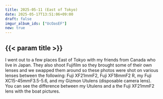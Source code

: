 ```yaml
---
title: 2025-05-11 (East of Tokyo)
date: 2025-05-17T13:51:06+09:00
draft: false
imgur_album_ids: ["UcOasEF"]
new: true
---
```


<h2 id="title">{{< param title >}}</h2>

I went out to a few places East of Tokyo with my friends from Canada who live in Japan. They also shoot Fujifilm so they brought some of their own lenses and we swapped them around so these photos were shot on various lenses between the following: Fuji XF21mmF2, Fuji XF18mmF2 R, my Fuji XC15-45mmF3.5-5.6, and my Gizmon Utulens (disposable camera lens). You can see the difference between my Utulens and a the Fuji XF21mmF2 lens with the boat pictures.
